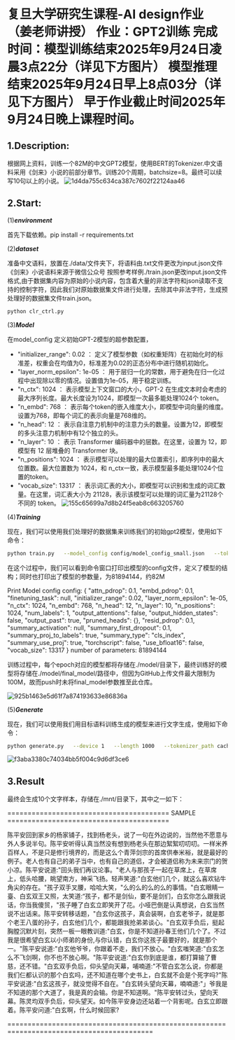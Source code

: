 

复旦大学研究生课程-AI design作业（姜老师讲授） 
作业：GPT2训练
完成时间：模型训练结束2025年9月24日凌晨3点22分（详见下方图片）
          模型推理结束2025年9月24日早上8点03分（详见下方图片）
早于作业截止时间2025年9月24日晚上课程时间。
==

1.Description:
---
根据网上资料，训练一个82M的中文GPT2模型，使用BERT的Tokenizer.中文语料采用《剑来》小说的前部分章节。训练20个周期，batchsize=8。最终可以续写10句以上的小说。
![1d4da755c634ca387c7602f22124aa46](https://github.com/user-attachments/assets/dde7f295-0a6c-457c-ba91-14107054cd4a)


2.Start:
----
(1)***environment***

首先下载依赖。pip install -r requirements.txt


(2)***dataset***

准备中文语料，放置在./data/文件夹下，将语料由.txt文件更改为input.json文件
《剑来》小说语料来源于微信公众号
按照参考样例./train.json更改input.json文件格式,由于数据集内容为原始的小说内容，包含着大量的非法字符和json读取不支持的控制字符，因此我们对原始数据集文件进行处理，去除其中非法字符，生成预处理好的数据集文件train.json。
```bash
python clr_ctrl.py
```

(3)***Model***

在model_config 定义初始GPT-2模型的超参数配置，
- "initializer_range": 0.02 ： 定义了模型参数（如权重矩阵）在初始化时的标准差，权重会在均值为0，标准差为0.02的正态分布中进行随机初始化。
- "layer_norm_epsilon": 1e-05 ： 用于层归一化的常数，用于避免在归一化过程中出现除以零的情况。设置值为1e-05，用于稳定训练。
- "n_ctx": 1024 ： 表示模型上下文窗口的大小，GPT-2 在生成文本时会考虑的最大序列长度。最大长度设为1024，即模型一次最多能处理1024个 token。
- "n_embd": 768 ： 表示每个token的嵌入维度大小，即模型中词向量的维度。设置为768，即每个词汇的表示向量是768维的。
- "n_head": 12 ： 表示自注意力机制中的注意力头的数量。设置为12，即模型的多头注意力机制中有12个独立的头。
- "n_layer": 10 ： 表示 Transformer 编码器中的层数。在这里，设置为 12，即模型有 12 层堆叠的 Transformer 块。
- "n_positions": 1024 ： 表示模型可以处理的最大位置索引，即序列中的最大位置数。最大位置数为 1024，和 n_ctx一致，表示模型最多能处理1024个位置的token。
- "vocab_size": 13317 ： 表示词汇表的大小，即模型可以识别和生成的词汇数量。在这里，词汇表大小为 21128，表示该模型可以处理的词汇量为21128个不同的 token。
![155c65699a7d8b24f5eab8c663205760](https://github.com/user-attachments/assets/3fe26f72-2ca2-4091-bcc0-b3c6876db397)


(4)***Training***

现在，我们可以使用我们处理好的数据集来训练我们的初始gpt2模型，使用如下命令：
```bash
python train.py   --model_config config/model_config_small.json   --tokenized_data_path data/tokenized/   --tokenizer_path cache/vocab_small.txt   --raw_data_path data/train.json   --epochs 15   --log_step 200   --stride 512   --output_dir model/   --device 0,1   --num_pieces 100   --raw
```

在这个过程中，我们可以看到命令窗口打印出模型的config文件，定义了模型的结构；同时也打印出了模型的参数量，为81894144，约82M

Print Model config
config:
{
  "attn_pdrop": 0.1,
  "embd_pdrop": 0.1,
  "finetuning_task": null,
  "initializer_range": 0.02,
  "layer_norm_epsilon": 1e-05,
  "n_ctx": 1024,
  "n_embd": 768,
  "n_head": 12,
  "n_layer": 10,
  "n_positions": 1024,
  "num_labels": 1,
  "output_attentions": false,
  "output_hidden_states": false,
  "output_past": true,
  "pruned_heads": {},
  "resid_pdrop": 0.1,
  "summary_activation": null,
  "summary_first_dropout": 0.1,
  "summary_proj_to_labels": true,
  "summary_type": "cls_index",
  "summary_use_proj": true,
  "torchscript": false,
  "use_bfloat16": false,
  "vocab_size": 13317
}
number of parameters: 81894144

训练过程中，每个epoch对应的模型都将存储在./model/目录下，最终训练好的模型将存储在./model/final_model/路径中，但因为GitHub上传文件最大限制为100M，故而push时未将final_model参数推至此仓库。

![925b1463e5d61f7a874193633e86836a](https://github.com/user-attachments/assets/74812685-f2e2-42ff-927d-c03a24f906c6)


(5)***Generate***

现在，我们可以使用我们用目标语料训练生成的模型来进行文字生成，使用如下命令：
```bash
python generate.py   --device 1   --length 1000   --tokenizer_path cache/vocab_small.txt   --model_path model/final_model   --prefix "[CLS]陈平安回到家乡"   --topp 1   --temperature 1.0 --save_samples --save_samples_path ./mnt/
```
![f3aba3380c74034bb5f004c9d6df3ce6](https://github.com/user-attachments/assets/8c03d206-2bc7-409b-b385-b723fee39c5e)


3.Result
--
最终会生成10个文字样本，存储在./mnt/目录下，其中之一如下：

======================================== SAMPLE  ========================================

陈平安回到家乡的杨家铺子，找到杨老头，说了一句在外边说的，当然他不愿意与外人多说半句。陈平安听得认真当然没有想到杨老头在那边絮絮叨叨叨。一样米养百样人，不是只是修行境界的，而是这么个青萍剑宗的首席供奉米裕，就是最好的例子。老人也有自己的弟子当中，也有自己的道侣，才会被道侣称为未来宗门的贺小凉。陈平安说道:"回头我们再议论事。"老人与那孩子一起在草席上，在草席上，低头哈腰，眺望南方，神采飞扬。轻声笑道:"白玄他们几个，就这么喜欢钻牛角尖的存在。"孩子双手叉腰，哈哈大笑，"么的么的么的么的事情。"白玄眼睛一臺、白玄双王又照，太笑道:“孩子，都不是剑仙，要不是剑们，白玄你怎么跟我说话，你当我傻贸，"孩子睡了白玄立即笑开了花。小哑巴倒是认真想说，白玄当然说不出话来。陈平安转移话题，"白玄你这孩子，真会装啊，白玄老爷子，就是那个老王八蛋的孙子，白玄他们几个，都能跟我抢弟弟谈心。"白玄双手负后，挺起胸膛沉默片刻，突然一板一眼教训道:"白玄，你是不知道孙春王他们几个了。不过我是很希望白玄以小师弟的身份,与你认错，白玄你这孩子最要好的，就是那个一。"陈平安说道:"白玄他爷爷，你跟着不走，我们不放心。"白玄嗤笑道:"白玄怎么不飞剑啊，你不也不放心啊。"陈平安说道:"白玄你到底是谁，都打算输了曹慈，还不错。"白玄双手负后，仰头望向天幕，哺喃道:"不管白玄怎么说，你都是我们仨都认识的那个白玄吗，还不知道在哪个史书上，白玄就不会是个死字吗?"陈平安说道:"白玄这孩子，就没觉得不自在。"白玄转头望向天幕，喃喃道:"」爷我是不知道的那个大道了，我是真的会输。你是不知道啊。"陈平安转过头，望向天幕。陈灵均双手负后，仰头望天。如今陈平安身边还站着一个背影呢。白玄立即跟着。陈平安问道:"白玄啊，什么时候回家?

==========================================================================================
